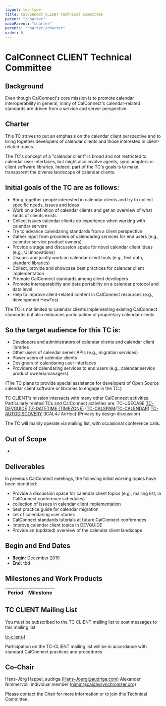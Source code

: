 ```yaml
---
layout: toc-type
title: CalConnect CLIENT Technical Committee
parent: "/charter"
mainParent: "charter"
parents: "charter:/charter"
order: 6
---
```


# CalConnect CLIENT Technical Committee

## Background

Even though CalConnect's core mission is to promote calendar interoperability in general, many of CalConnect's calendar-related standards are driven from a service and server perspective.

## Charter
This TC strives to put an emphasis on the calendar client perspective and to bring together developers of calendar clients and those interested in client-related topics.

The TC's concept of a "calendar client" is broad and not restricted to calendar user interfaces, but might also involve agents, sync adapters or client software libraries. Indeed, part of the TC's goals is to make transparent the diverse landscape of calendar clients.

## Initial goals of the TC are as follows:
- Bring together people interested in calendar clients and try to collect specific needs, issues and ideas
- Work on a definition of calendar clients and get an overview of what kinds of clients exists
- Collect issues calendar clients do experience when working with calendar servers
- Try to advance calendaring standards from a client perspective
- Gather input from providers of calendaring services for end users (e.g., calendar service product owners)
- Provide a stage and discussion space for novel calendar client ideas (e.g., UI innovations)
- Discuss and jointly work on calendar client tools (e.g., test data, standard libraries)
- Collect, provide and showcase best practices for calendar client implementation
- Promote CalConnect standards among client developers
- Promote interoperability and data portability on a calendar protocol and data level
- Help to improve client-related content in CalConnect resources (e.g., development HowTos)

The TC is not limited to calendar clients implementing existing CalConnect standards but also embraces participation of proprietary calendar clients.

## So the target audience for this TC is:
- Developers and administrators of calendar clients and calendar client libraries
- Other users of calendar server APIs (e.g., migration services)
- Power users of calendar clients
- Designers of calendaring user interfaces
- Providers of calendaring services to end users (e.g., calendar service product owners/managers)

(The TC plans to provide special assistance for developers of Open Source calendar client software or libraries to engage in the TC.)

TC CLIENT's mission intersects with many other CalConnect activities. Particularly related TCs and CalConnect activities are:
TC-USECASE
[TC-DEVGUIDE](https://public.calconnect.org/charter/charter-TC-DEVGUIDE/)
[TZ-DATETIME (TIMEZONE)](https://public.calconnect.org/charter/charter-TC-DATETIME/)
([TC-CALSPAM](https://public.calconnect.org/charter/charter-TC-CALSPAM/)/[TC-CALENDAR](https://public.calconnect.org/charter/charter-TC-CALENDAR/))
[TC-AUTODISCOVERY](https://public.calconnect.org/charter/charter-TC-AUTODISCOVERY/)
(ICAL4J AdHoc)
(Privacy by design discussion)

The TC will mainly operate via mailing list, with occasional conference calls.

## Out of Scope

-
 
## Deliverables

In previous CalConnect meetings, the following initial working topics have been identified:

- Provide a discussion space for calendar client topics (e.g., mailing list; in CalConnect conference schedules)
- collection of issues in calendar client implementation
- best practice guide for calendar migration
- set of calendaring user stories
- CalConnect standards tutorials at future CalConnect conferences
- Improve calendar client topics in DEVGUIDE
- Provide an (updated) overview of the calendar client landscape

## Begin and End Dates

* **Begin:** December 2019
* **End:** tbd

## Milestones and Work Products

| Period | Milestone |
| --- | --- |

## TC CLIENT Mailing List

You must be subscribed to the TC CLIENT mailing list to post messages to this mailing list.

[tc-client-l](mailto:tc-client-l@lists.calconnect.org)

Participation on the TC-CLIENT mailing list will be in accordance with standard CalConnect practices and procedures.

## Co-Chair 

Hans-Jörg Happel, audriga ([Hans-Joerg@audriga.com](mailto:Hans-Joerg@audriga.com))
Alexander Nimmervoll, individual member ([nimm@caldavsynchronizer.org](mailto:nimm@caldavsynchronizer.org))

Please contact the Chair for more information or to join this Technical Committee.
